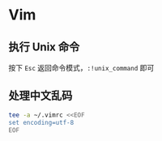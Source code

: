 # Vim

## 执行 Unix 命令

按下 `Esc` 返回命令模式，`:!unix_command` 即可

## 处理中文乱码

```bash
tee -a ~/.vimrc <<EOF
set encoding=utf-8
EOF
```
